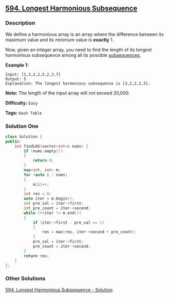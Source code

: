 ## [594. Longest Harmonious Subsequence](https://leetcode.com/problems/longest-harmonious-subsequence/description/)

### Description

We define a harmonious array is an array where the difference between its maximum value and its minimum value is **exactly** 1.

Now, given an integer array, you need to find the length of its longest harmonious subsequence among all its possible [subsequences](https://en.wikipedia.org/wiki/Subsequence).

**Example 1:**

```
Input: [1,3,2,2,5,2,3,7]
Output: 5
Explanation: The longest harmonious subsequence is [3,2,2,2,3].

```

**Note:** The length of the input array will not exceed 20,000.

**Difficulty:** `Easy`

**Tags:** `Hash Table`

### Solution One

```c++
class Solution {
public:
    int findLHS(vector<int>& nums) {
        if (nums.empty())
        {
            return 0;
        }
        map<int, int> m;
        for (auto i : nums)
        {
            m[i]++;
        }
        int res = 0;
        auto iter = m.begin();
        int pre_val = iter->first;
        int pre_count = iter->second;
        while (++iter != m.end())
        {
            if (iter->first - pre_val == 1)
            {
                res = max(res, iter->second + pre_count);
            }
            pre_val = iter->first;
            pre_count = iter->second;
        }
        return res;
    }
};
```

### Other Solutions

[594. Longest Harmonious Subsequence - Solution](https://leetcode.com/problems/longest-harmonious-subsequence/solution/)
